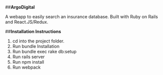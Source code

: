 ##**ArgoDigital**

A webapp to easily search an insurance database. Built with Ruby on Rails and React.JS/Redux.

##**Installation Instructions**
1. cd into the project folder.
2. Run bundle Installation
3. Run bundle exec rake db:setup
4. Run rails server
6. Run npm install
7. Run webpack
